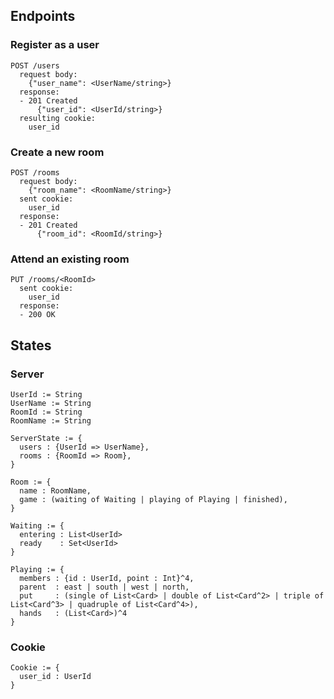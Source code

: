 
## Endpoints

### Register as a user

```
POST /users
  request body:
    {"user_name": <UserName/string>}
  response:
  - 201 Created
      {"user_id": <UserId/string>}
  resulting cookie:
    user_id
```


### Create a new room

```
POST /rooms
  request body:
    {"room_name": <RoomName/string>}
  sent cookie:
    user_id
  response:
  - 201 Created
      {"room_id": <RoomId/string>}
```


### Attend an existing room

```
PUT /rooms/<RoomId>
  sent cookie:
    user_id
  response:
  - 200 OK
```


## States

### Server

```
UserId := String
UserName := String
RoomId := String
RoomName := String

ServerState := {
  users : {UserId => UserName},
  rooms : {RoomId => Room},
}

Room := {
  name : RoomName,
  game : (waiting of Waiting | playing of Playing | finished),
}

Waiting := {
  entering : List<UserId>
  ready    : Set<UserId>
}

Playing := {
  members : {id : UserId, point : Int}^4,
  parent  : east | south | west | north,
  put     : (single of List<Card> | double of List<Card^2> | triple of List<Card^3> | quadruple of List<Card^4>),
  hands   : (List<Card>)^4
}
```

### Cookie

```
Cookie := {
  user_id : UserId
}
```

